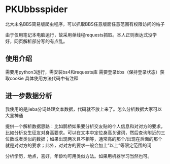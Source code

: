 # PKUbbsspider
北大未名BBS简易版爬虫程序，可以抓取BBS任意版面任意范围有权限访问的帖子

由于仅用笔记本电脑运行，故采用单线程requests抓取。本人正则表达式没学好，网页解析部分写的有点乱。

## 使用介绍
需要用python3运行，需安装bs4和requests库
需要登录bbs（保持登录状态）获取cookie
具体使用方法代码中有注释

## 进一步数据分析
我使用的是jieba分词处理文本数据，代码就不放上来了。怎么分析数据大家可以大显神通


提供一个解析数据思路：比如鹊桥如果要分析交友贴的个人信息和对对方的要求，比如分析女生征友对身高要求。可以在文本中定位身高关键词，然后查询附近的三位数或者类似的数据；如果出现两次且不相等，通常高的那个/出现在后面的那个就是对对方的要求；此外，对对方的要求一般会加上“以上”等限定范围的词

分析学历，地点，喜好，年龄均可用类似方法。如果用机器学习当然也可。

